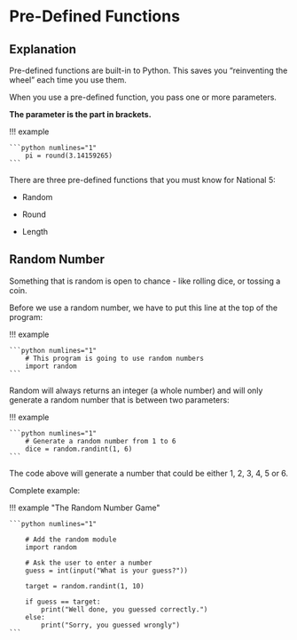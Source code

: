 # Pre-Defined Functions

## Explanation

Pre-defined functions are built-in to Python. This saves you “reinventing the wheel” each time you use them.

When you use a pre-defined function, you pass one or more parameters. 

__The parameter is the part in brackets.__

!!! example

	```python numlines="1"
		pi = round(3.14159265)
	```
There are three pre-defined functions that you must know for National 5: 

* Random
  
* Round

* Length

## Random Number

Something that is random is open to chance - like rolling dice, or tossing a coin.

Before we use a random number, we have to put this line at the top of the program:

!!! example

	```python numlines="1"
		# This program is going to use random numbers
		import random
	```

Random will always returns an integer (a whole number) and will only generate a random number that is between two parameters:

!!! example

	```python numlines="1"
		# Generate a random number from 1 to 6
		dice = random.randint(1, 6)
	```

The code above will generate a number that could be either 1, 2, 3, 4, 5 or 6.

Complete example:

!!! example "The Random Number Game"

	```python numlines="1"
	
		# Add the random module
		import random
		
		# Ask the user to enter a number
		guess = int(input("What is your guess?"))
		
		target = random.randint(1, 10)
  
		if guess == target:
			print("Well done, you guessed correctly.")
		else:
			print("Sorry, you guessed wrongly")
	```
		 
